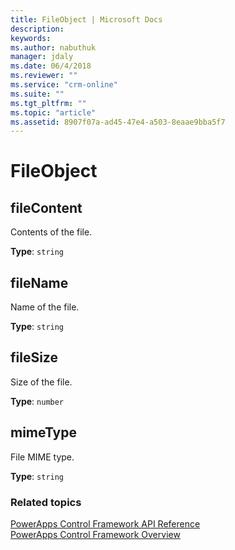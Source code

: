 ```yaml
---
title: FileObject | Microsoft Docs
description: 
keywords:
ms.author: nabuthuk
manager: jdaly
ms.date: 06/4/2018
ms.reviewer: ""
ms.service: "crm-online"
ms.suite: ""
ms.tgt_pltfrm: ""
ms.topic: "article"
ms.assetid: 8907f07a-ad45-47e4-a503-8eaae9bba5f7
---
```


# FileObject

## fileContent

Contents of the file.

**Type**: `string`

## fileName

Name of the file.

**Type**: `string`

## fileSize

Size of the file.

**Type**: `number`

## mimeType

File MIME type.

**Type**: `string`

### Related topics

[PowerApps Control Framework API Reference](index.md)<br />
[PowerApps Control Framework Overview](../overview.md)
